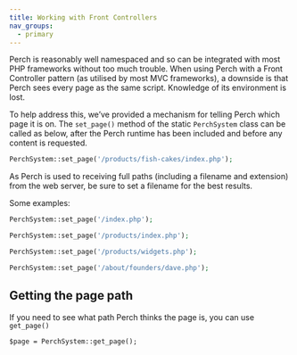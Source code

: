 ```yaml
---
title: Working with Front Controllers
nav_groups:
  - primary
---
```


Perch is reasonably well namespaced and so can be integrated with most PHP frameworks without too much trouble. When using Perch with a Front Controller pattern (as utilised by most MVC frameworks), a downside is that Perch sees every page as the same script. Knowledge of its environment is lost.

To help address this, we’ve provided a mechanism for telling Perch which page it is on. The `set_page()` method of the static `PerchSystem` class can be called as below, after the Perch runtime has been included and before any content is requested.

```php
PerchSystem::set_page('/products/fish-cakes/index.php');
```

As Perch is used to receiving full paths (including a filename and extension) from the web server, be sure to set a filename for the best results.

Some examples:

```php
PerchSystem::set_page('/index.php');

PerchSystem::set_page('/products/index.php');

PerchSystem::set_page('/products/widgets.php');

PerchSystem::set_page('/about/founders/dave.php');
```

## Getting the page path

If you need to see what path Perch thinks the page is, you can use
`get_page()`

```
$page = PerchSystem::get_page();
```

